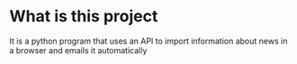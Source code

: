 # What is this project
It is a python program that uses an API to import 
information about news in a browser and emails it automatically